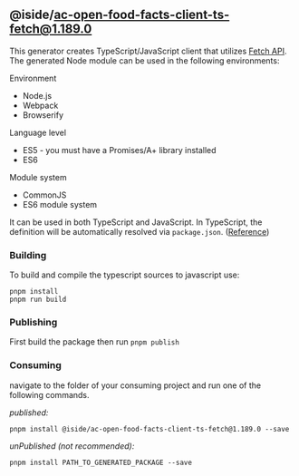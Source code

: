 ## @iside/ac-open-food-facts-client-ts-fetch@1.189.0

This generator creates TypeScript/JavaScript client that utilizes [Fetch API](https://fetch.spec.whatwg.org/). The generated Node module can be used in the following environments:

Environment
* Node.js
* Webpack
* Browserify

Language level
* ES5 - you must have a Promises/A+ library installed
* ES6

Module system
* CommonJS
* ES6 module system

It can be used in both TypeScript and JavaScript. In TypeScript, the definition will be automatically resolved via `package.json`. ([Reference](https://www.typescriptlang.org/docs/handbook/declaration-files/consumption.html))

### Building

To build and compile the typescript sources to javascript use:
```
pnpm install
pnpm run build
```

### Publishing

First build the package then run `pnpm publish`

### Consuming

navigate to the folder of your consuming project and run one of the following commands.

_published:_

```
pnpm install @iside/ac-open-food-facts-client-ts-fetch@1.189.0 --save
```

_unPublished (not recommended):_

```
pnpm install PATH_TO_GENERATED_PACKAGE --save
```
